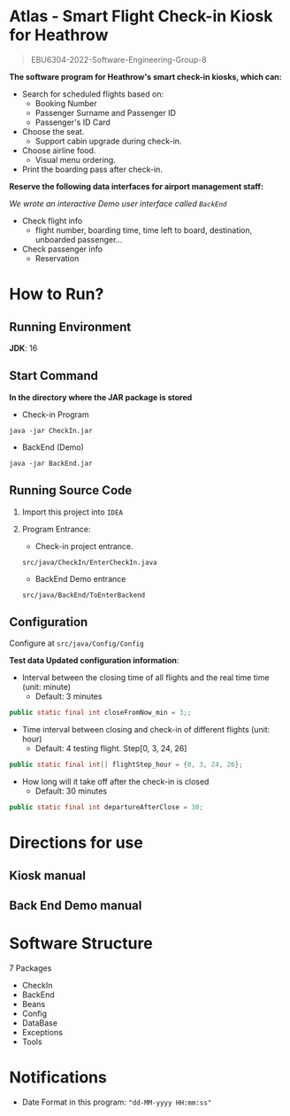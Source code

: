# Atlas - Smart Flight Check-in Kiosk for Heathrow

> EBU6304-2022-Software-Engineering-Group-8

**The software program for Heathrow's smart check-in kiosks, which can:**

- Search for scheduled flights based on:
  - Booking Number
  - Passenger Surname and Passenger ID
  - Passenger's ID Card
- Choose the seat.
  - Support cabin upgrade during check-in.
- Choose airline food.
  - Visual menu ordering.
- Print the boarding pass after check-in.

**Reserve the following data interfaces for airport management staff:** 

*We wrote an interactive Demo user interface called `BackEnd`*

- Check flight info
  - flight number, boarding time, time left to board, destination, unboarded passenger...
- Check passenger info
  - Reservation

# How to Run?

## Running Environment

**JDK**: 16

## Start Command

**In the directory where the JAR package is stored**

- Check-in Program

```shell
java -jar CheckIn.jar
```

- BackEnd (Demo)

```shell
java -jar BackEnd.jar
```

## Running Source Code

1. Import this project into `IDEA`

2. Program Entrance:

   - Check-in project entrance.

   ```
   src/java/CheckIn/EnterCheckIn.java
   ```

   - BackEnd Demo entrance

   ```
   src/java/BackEnd/ToEnterBackend
   ```

## Configuration

Configure at  `src/java/Config/Config`

**Test data Updated configuration information**:

- Interval between the closing time of all flights and the real time time (unit: minute)
  - Default: 3 minutes

```java
public static final int closeFromNow_min = 3;;
```

- Time interval between closing and check-in of different flights (unit: hour)
  - Default: 4 testing flight. Step[0, 3, 24, 26]

```java
public static final int[] flightStep_hour = {0, 3, 24, 26};
```

- How long will it take off after the check-in is closed
  - Default: 30 minutes

```java
public static final int departureAfterClose = 30;
```

# Directions for use

## Kiosk manual



## Back End Demo manual



# Software Structure

7 Packages

- CheckIn
- BackEnd
- Beans
- Config
- DataBase
- Exceptions
- Tools

# Notifications
* Date Format in this program: `"dd-MM-yyyy HH:mm:ss"`

